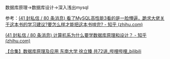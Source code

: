 数据库原理->数据库设计->深入浅出mysql

参考：[(41 封私信 / 80 条消息) 看了MySQL高性能3看的是一脸懵逼，跪求大佬关于这本书的学习建议?要怎么样才能把这本书啃完? - 知乎 (zhihu.com)](https://www.zhihu.com/question/436788851)

[(41 封私信 / 80 条消息) 计算机系为什么要学数据库原理和设计？ - 知乎 (zhihu.com)](https://www.zhihu.com/question/273489729)

[【合集】数据库原理及应用 东南大学 徐立臻 共72讲_哔哩哔哩_bilibili](https://www.bilibili.com/video/BV1ux411G7Bs/?spm_id_from=333.337.search-card.all.click&vd_source=081641abeed94aff322f0473e2c1773d)
